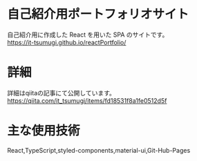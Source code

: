 # 自己紹介用ポートフォリオサイト

自己紹介用に作成した React を用いた SPA のサイトです。  
https://it-tsumugi.github.io/reactPortfolio/

# 詳細

詳細はqiitaの記事にて公開しています。  
https://qiita.com/it_tsumugi/items/fd18531f8a1fe0512d5f

# 主な使用技術

React,TypeScript,styled-components,material-ui,Git-Hub-Pages
